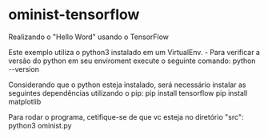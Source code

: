 # ominist-tensorflow
Realizando o "Hello Word" usando o TensorFlow

Este exemplo utiliza o python3 instalado em um VirtualEnv.
    - Para verificar a versão do python em seu enviroment execute o seguinte comando:
    python --version

Considerando que o python esteja instalado, será necessário instalar as seguintes dependências utilizando o pip:
    pip install tensorflow
    pip install matplotlib

Para rodar o programa, cetifique-se de que vc esteja no diretório "src":
    python3 ominist.py
